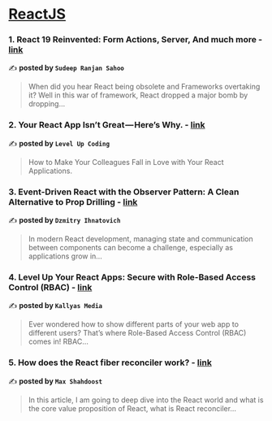 
<h1><a href=https://medium.com/tag/reactjs/recommended target="_blank" rel="noopener noreferrer">ReactJS</a></h1>
<h3>1. React 19 Reinvented: Form Actions, Server, And much more - <a href="https://medium.com/@srsdevka/react-19-reinvented-form-actions-server-and-much-more-2284bd468669" target="_blank" rel="noopener noreferrer">link</a></h3>

✍️ **posted by `Sudeep Ranjan Sahoo`**

<blockquote>When did you hear React being obsolete and Frameworks overtaking it? Well in this war of framework, React dropped a major bomb by dropping…</blockquote>

<h3>2. Your React App Isn’t Great — Here’s Why. - <a href="https://medium.com/gitconnected/your-react-app-isnt-great-here-s-why-5eb61b3f110b" target="_blank" rel="noopener noreferrer">link</a></h3>

✍️ **posted by `Level Up Coding`**

<blockquote>How to Make Your Colleagues Fall in Love with Your React Applications.</blockquote>

<h3>3. Event-Driven React with the Observer Pattern: A Clean Alternative to Prop Drilling - <a href="https://medium.com/@ignatovich.dm/event-driven-react-with-the-observer-pattern-a-clean-alternative-to-prop-drilling-a472aae7a74d" target="_blank" rel="noopener noreferrer">link</a></h3>

✍️ **posted by `Dzmitry Ihnatovich`**

<blockquote>In modern React development, managing state and communication between components can become a challenge, especially as applications grow in…</blockquote>

<h3>4. Level Up Your React Apps: Secure with Role-Based Access Control (RBAC) - <a href="https://medium.com/@kallyasmedia/level-up-your-react-apps-secure-with-role-based-access-control-rbac-50ca21a36c56" target="_blank" rel="noopener noreferrer">link</a></h3>

✍️ **posted by `Kallyas Media`**

<blockquote>Ever wondered how to show different parts of your web app to different users? That’s where Role-Based Access Control (RBAC) comes in! RBAC…</blockquote>

<h3>5. How does the React fiber reconciler work? - <a href="https://medium.com/@maxtsh/how-does-the-react-fiber-reconciler-work-77c3650127da" target="_blank" rel="noopener noreferrer">link</a></h3>

✍️ **posted by `Max Shahdoost`**

<blockquote>In this article, I am going to deep dive into the React world and what is the core value proposition of React, what is React reconciler…</blockquote>

